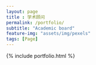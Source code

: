 ```yaml
--- 
layout: page
title : 学术顾问
permalink: /portfolio/
subtitle: "Academic board"
feature-img: "assets/img/pexels"
tags: [Page]
---
```


{% include portfolio.html %}

